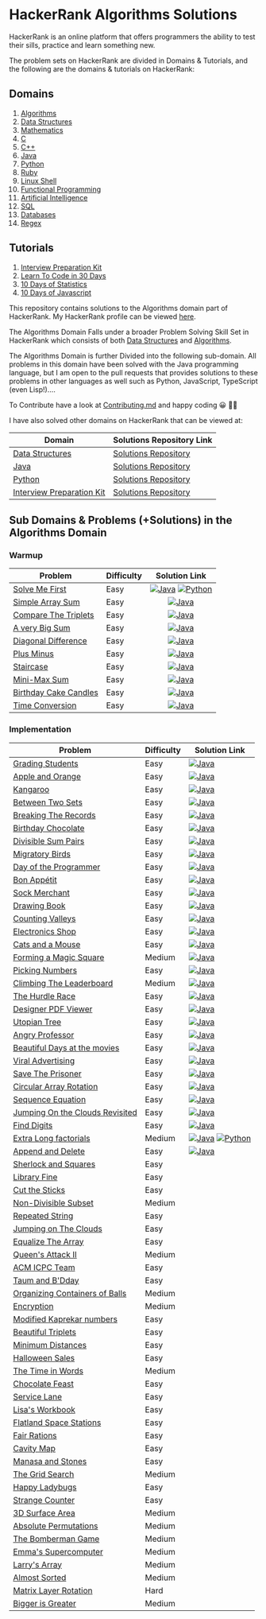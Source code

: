 # HackerRank Algorithms Solutions
HackerRank is an online platform that offers programmers the ability to test their
sills, practice and learn something new. 

The problem sets on HackerRank are divided in Domains & Tutorials, and the following are the domains & 
tutorials on HackerRank:

## Domains
1. [Algorithms](https://www.hackerrank.com/domains/algorithms)
2. [Data Structures](https://www.hackerrank.com/domains/data-structures)
3. [Mathematics](https://www.hackerrank.com/domains/mathematics) 
4. [C](https://www.hackerrank.com/domains/c)
5. [C++](https://www.hackerrank.com/domains/cpp)
6. [Java](https://www.hackerrank.com/domains/java)
7. [Python](https://www.hackerrank.com/domains/python)
8. [Ruby](https://www.hackerrank.com/domains/ruby)
9. [Linux Shell](https://www.hackerrank.com/domains/shell)
10. [Functional Programming](https://www.hackerrank.com/domains/fp)
11. [Artificial Intelligence](https://www.hackerrank.com/domains/ai)
12. [SQL](https://www.hackerrank.com/domains/sql)
13. [Databases](https://www.hackerrank.com/domains/databases)
14. [Regex](https://www.hackerrank.com/domains/regex)

## Tutorials
1. [Interview Preparation Kit](https://www.hackerrank.com/interview) 
2. [Learn To Code in 30 Days](https://www.hackerrank.com/domains/tutorials/30-days-of-code) 
3. [10 Days of Statistics](https://www.hackerrank.com/domains/tutorials/10-days-of-statistics)
4. [10 Days of Javascript](https://www.hackerrank.com/domains/tutorials/10-days-of-javascript) 

This repository contains solutions to the Algorithms domain part of HackerRank. My
HackerRank profile can be viewed [here](https://www.hackerrank.com/anishviewer).

The Algorithms Domain Falls under a broader Problem Solving Skill Set in HackerRank
which consists of both 
[Data Structures](https://www.hackerrank.com/domains/data-structures) 
and [Algorithms](https://www.hackerrank.com/domains/algorithms).

The Algorithms Domain is further Divided into the following sub-domain. All
problems in this domain have been solved with the Java programming language, but I am 
open to the pull requests that provides solutions to these problems in other languages
as well such as Python, JavaScript, TypeScript (even Lisp!)....

To Contribute have a look at 
[Contributing.md](https://github.com/anishLearnsToCode/hackerrank-algorithms/blob/master/Contributing.md) 
and happy coding 😀 🐱‍💻

I have also solved other domains on HackerRank that can be viewed at:

| Domain | Solutions Repository Link |
|--------|---------------------------|
| [Data Structures](https://www.hackerrank.com/domains/data-structures) | [Solutions Repository](https://github.com/anishLearnsToCode/hackerrank-data-structures) |
| [Java](https://www.hackerrank.com/domains/java) | [Solutions Repository](https://github.com/anishLearnsToCode/hackerrank-java) |
| [Python](https://www.hackerrank.com/domains/python) | [Solutions Repository](https://github.com/anishLearnsToCode/hackerrank-python) |
| [Interview Preparation Kit](https://www.hackerrank.com/interview) | [Solutions Repository](https://github.com/anishLearnsToCode/hackerrank-interview-preparation-kit) |

## Sub Domains & Problems (+Solutions) in the Algorithms Domain

### Warmup
| Problem | Difficulty | Solution Link |
|---------|------------|:-------------:|
| [Solve Me First](https://www.hackerrank.com/challenges/solve-me-first) | Easy | [![Java](https://img.icons8.com/color/40/000000/java-coffee-cup-logo.png)](https://github.com/anishLearnsToCode/hackerrank-algorithms/blob/master/src/warmup/SolveMeFirst.java) [![Python](https://img.icons8.com/color/35/000000/python.png)](https://github.com/anishLearnsToCode/hackerrank-algorithms/blob/master/python/warmup/solve-me-first.py) |
| [Simple Array Sum](https://www.hackerrank.com/challenges/simple-array-sum) | Easy | [![Java](https://img.icons8.com/color/40/000000/java-coffee-cup-logo.png)](https://github.com/anishLearnsToCode/hackerrank-algorithms/blob/master/src/warmup/SimpleArraySum.java) |
| [Compare The Triplets](https://www.hackerrank.com/challenges/compare-the-triplets) | Easy | [![Java](https://img.icons8.com/color/40/000000/java-coffee-cup-logo.png)](https://github.com/anishLearnsToCode/hackerrank-algorithms/blob/master/src/warmup/CompareTheTriplets.java) |
| [A very Big Sum](https://www.hackerrank.com/challenges/a-very-big-sum) | Easy | [![Java](https://img.icons8.com/color/40/000000/java-coffee-cup-logo.png)](https://github.com/anishLearnsToCode/hackerrank-algorithms/blob/master/src/warmup/AVeryBigSum.java) |
| [Diagonal Difference](https://www.hackerrank.com/challenges/diagonal-difference) | Easy | [![Java](https://img.icons8.com/color/40/000000/java-coffee-cup-logo.png)](https://github.com/anishLearnsToCode/hackerrank-algorithms/blob/master/src/warmup/DiagonalDifference.java) |
| [Plus Minus](https://www.hackerrank.com/challenges/plus-minus) | Easy | [![Java](https://img.icons8.com/color/40/000000/java-coffee-cup-logo.png)](https://github.com/anishLearnsToCode/hackerrank-algorithms/blob/master/src/warmup/PlusMinus.java) |
| [Staircase](https://www.hackerrank.com/challenges/staircase) | Easy | [![Java](https://img.icons8.com/color/40/000000/java-coffee-cup-logo.png)](https://github.com/anishLearnsToCode/hackerrank-algorithms/blob/master/src/warmup/Staircase.java) |
| [Mini-Max Sum](https://www.hackerrank.com/challenges/mini-max-sum) | Easy | [![Java](https://img.icons8.com/color/40/000000/java-coffee-cup-logo.png)](https://github.com/anishLearnsToCode/hackerrank-algorithms/blob/master/src/warmup/MinMaxSum.java) |
| [Birthday Cake Candles](https://www.hackerrank.com/challenges/birthday-cake-candles) | Easy | [![Java](https://img.icons8.com/color/40/000000/java-coffee-cup-logo.png)](https://github.com/anishLearnsToCode/hackerrank-algorithms/blob/master/src/warmup/BirthdayCakeCandles.java) |
| [Time Conversion](https://www.hackerrank.com/challenges/time-conversion) | Easy | [![Java](https://img.icons8.com/color/40/000000/java-coffee-cup-logo.png)](https://github.com/anishLearnsToCode/hackerrank-algorithms/blob/master/src/warmup/TimeConversion.java) |


### Implementation
| Problem | Difficulty | Solution Link |
|---------|------------|---------------|
| [Grading Students](https://www.hackerrank.com/challenges/grading) | Easy | [![Java](https://img.icons8.com/color/40/000000/java-coffee-cup-logo.png)](https://github.com/anishLearnsToCode/hackerrank-algorithms/blob/master/src/implimentation/GradingStudents.java) |
| [Apple and Orange](https://www.hackerrank.com/challenges/apple-and-orange) | Easy | [![Java](https://img.icons8.com/color/40/000000/java-coffee-cup-logo.png)](https://github.com/anishLearnsToCode/hackerrank-algorithms/blob/master/src/implimentation/AppleAndOrange.java) |
| [Kangaroo](https://www.hackerrank.com/challenges/kangaroo) | Easy | [![Java](https://img.icons8.com/color/40/000000/java-coffee-cup-logo.png)](https://github.com/anishLearnsToCode/hackerrank-algorithms/blob/master/src/implimentation/Kangaroo.java) |
| [Between Two Sets](https://www.hackerrank.com/challenges/between-two-sets) | Easy | [![Java](https://img.icons8.com/color/40/000000/java-coffee-cup-logo.png)](https://github.com/anishLearnsToCode/hackerrank-algorithms/blob/master/src/implimentation/BetweenTwoSets.java) |
| [Breaking The Records](https://www.hackerrank.com/challenges/breaking-best-and-worst-records) | Easy | [![Java](https://img.icons8.com/color/40/000000/java-coffee-cup-logo.png)](https://github.com/anishLearnsToCode/hackerrank-algorithms/blob/master/src/implimentation/BreakingTheRecords.java) |
| [Birthday Chocolate](https://www.hackerrank.com/challenges/the-birthday-bar) | Easy | [![Java](https://img.icons8.com/color/40/000000/java-coffee-cup-logo.png)](https://github.com/anishLearnsToCode/hackerrank-algorithms/blob/master/src/implimentation/BirthdayChocolate.java) |
| [Divisible Sum Pairs](https://www.hackerrank.com/challenges/divisible-sum-pairs) | Easy | [![Java](https://img.icons8.com/color/40/000000/java-coffee-cup-logo.png)](https://github.com/anishLearnsToCode/hackerrank-algorithms/blob/master/src/implimentation/DivisibleSumPairs.java) |
| [Migratory Birds](https://www.hackerrank.com/challenges/migratory-birds) | Easy | [![Java](https://img.icons8.com/color/40/000000/java-coffee-cup-logo.png)](https://github.com/anishLearnsToCode/hackerrank-algorithms/blob/master/src/implimentation/MigratoryBirds.java) |
| [Day of the Programmer](https://www.hackerrank.com/challenges/day-of-the-programmer) | Easy | [![Java](https://img.icons8.com/color/40/000000/java-coffee-cup-logo.png)](https://github.com/anishLearnsToCode/hackerrank-algorithms/blob/master/src/implimentation/DayOfTheProgrammer.java) |
| [Bon Appétit](https://www.hackerrank.com/challenges/bon-appetit) | Easy | [![Java](https://img.icons8.com/color/40/000000/java-coffee-cup-logo.png)](https://github.com/anishLearnsToCode/hackerrank-algorithms/blob/master/src/implimentation/BonAppetit.java) |
| [Sock Merchant](https://www.hackerrank.com/challenges/sock-merchant) | Easy | [![Java](https://img.icons8.com/color/40/000000/java-coffee-cup-logo.png)](https://github.com/anishLearnsToCode/hackerrank-algorithms/blob/master/src/implimentation/SockMerchant.java) |
| [Drawing Book](https://www.hackerrank.com/challenges/drawing-book) | Easy | [![Java](https://img.icons8.com/color/40/000000/java-coffee-cup-logo.png)](https://github.com/anishLearnsToCode/hackerrank-algorithms/blob/master/src/implimentation/DrawingBook.java) |
| [Counting Valleys](https://www.hackerrank.com/challenges/counting-valleys) | Easy | [![Java](https://img.icons8.com/color/40/000000/java-coffee-cup-logo.png)](https://github.com/anishLearnsToCode/hackerrank-algorithms/blob/master/src/implimentation/CountingValleys.java) |
| [Electronics Shop](https://www.hackerrank.com/challenges/electronics-shop) | Easy | [![Java](https://img.icons8.com/color/40/000000/java-coffee-cup-logo.png)](https://github.com/anishLearnsToCode/hackerrank-algorithms/blob/master/src/implimentation/ElectronicsShop.java) |
| [Cats and a Mouse](https://www.hackerrank.com/challenges/cats-and-a-mouse) | Easy | [![Java](https://img.icons8.com/color/40/000000/java-coffee-cup-logo.png)](https://github.com/anishLearnsToCode/hackerrank-algorithms/blob/master/src/implimentation/CatAndMouse.java) |
| [Forming a Magic Square](https://www.hackerrank.com/challenges/magic-square-forming) | Medium | [![Java](https://img.icons8.com/color/40/000000/java-coffee-cup-logo.png)](https://github.com/anishLearnsToCode/hackerrank-algorithms/blob/master/src/implimentation/FormingAMagicSquare.java) |
| [Picking Numbers](https://www.hackerrank.com/challenges/picking-numbers) | Easy | [![Java](https://img.icons8.com/color/40/000000/java-coffee-cup-logo.png)](https://github.com/anishLearnsToCode/hackerrank-algorithms/blob/master/src/implimentation/PickingNumbers.java) |
| [Climbing The Leaderboard](https://www.hackerrank.com/challenges/climbing-the-leaderboard) | Medium | [![Java](https://img.icons8.com/color/40/000000/java-coffee-cup-logo.png)](https://github.com/anishLearnsToCode/hackerrank-algorithms/blob/master/src/implimentation/ClimbingTheLeaderboard.java) |
| [The Hurdle Race](https://www.hackerrank.com/challenges/the-hurdle-race) | Easy |  [![Java](https://img.icons8.com/color/40/000000/java-coffee-cup-logo.png)](https://github.com/anishLearnsToCode/hackerrank-algorithms/blob/master/src/implimentation/TheHurdleRace.java) |
| [Designer PDF Viewer](https://www.hackerrank.com/challenges/designer-pdf-viewer) | Easy | [![Java](https://img.icons8.com/color/40/000000/java-coffee-cup-logo.png)](https://github.com/anishLearnsToCode/hackerrank-algorithms/blob/master/src/implimentation/DesignerPdfViewer.java) |
| [Utopian Tree](https://www.hackerrank.com/challenges/utopian-tree) | Easy | [![Java](https://img.icons8.com/color/40/000000/java-coffee-cup-logo.png)](https://github.com/anishLearnsToCode/hackerrank-algorithms/blob/master/src/implimentation/UtopianTree.java) |
| [Angry Professor](https://www.hackerrank.com/challenges/angry-professor) | Easy | [![Java](https://img.icons8.com/color/40/000000/java-coffee-cup-logo.png)](https://github.com/anishLearnsToCode/hackerrank-algorithms/blob/master/src/implimentation/AngryProfessor.java) |
| [Beautiful Days at the movies](https://www.hackerrank.com/challenges/beautiful-days-at-the-movies) | Easy | [![Java](https://img.icons8.com/color/40/000000/java-coffee-cup-logo.png)](https://github.com/anishLearnsToCode/hackerrank-algorithms/blob/master/src/implimentation/BeautifulDaysAtTheMovies.java) |
| [Viral Advertising](https://www.hackerrank.com/challenges/strange-advertising) | Easy | [![Java](https://img.icons8.com/color/40/000000/java-coffee-cup-logo.png)](https://github.com/anishLearnsToCode/hackerrank-algorithms/blob/master/src/implimentation/ViralAdvertising.java) |
| [Save The Prisoner](https://www.hackerrank.com/challenges/save-the-prisoner) | Easy | [![Java](https://img.icons8.com/color/40/000000/java-coffee-cup-logo.png)](https://github.com/anishLearnsToCode/hackerrank-algorithms/blob/master/src/implimentation/SaveThePrisoner.java) |
| [Circular Array Rotation](https://www.hackerrank.com/challenges/circular-array-rotation) | Easy | [![Java](https://img.icons8.com/color/40/000000/java-coffee-cup-logo.png)](https://github.com/anishLearnsToCode/hackerrank-algorithms/blob/master/src/implimentation/CircularArrayRotation.java) |
| [Sequence Equation](https://www.hackerrank.com/challenges/permutation-equation) | Easy | [![Java](https://img.icons8.com/color/40/000000/java-coffee-cup-logo.png)](https://github.com/anishLearnsToCode/hackerrank-algorithms/blob/master/src/implimentation/SequenceEquation.java) |
| [Jumping On the Clouds Revisited](https://www.hackerrank.com/challenges/jumping-on-the-clouds-revisited) | Easy | [![Java](https://img.icons8.com/color/40/000000/java-coffee-cup-logo.png)](https://github.com/anishLearnsToCode/hackerrank-algorithms/blob/master/src/implimentation/JumpingOnTheCloudsRevisited.java) |
| [Find Digits](https://www.hackerrank.com/challenges/find-digits/problem) | Easy | [![Java](https://img.icons8.com/color/40/000000/java-coffee-cup-logo.png)](https://github.com/anishLearnsToCode/hackerrank-algorithms/blob/master/src/implimentation/FindDigits.java) |
| [Extra Long factorials](https://www.hackerrank.com/challenges/extra-long-factorials) | Medium | [![Java](https://img.icons8.com/color/40/000000/java-coffee-cup-logo.png)](https://github.com/anishLearnsToCode/hackerrank-algorithms/blob/master/src/implimentation/ExtraLongFactorials.java) [![Python](https://img.icons8.com/color/35/000000/python.png)](https://github.com/anishLearnsToCode/hackerrank-algorithms/blob/master/python/implimentation/extra-long-factorials.py) |
| [Append and Delete](https://www.hackerrank.com/challenges/append-and-delete) | Easy | [![Java](https://img.icons8.com/color/40/000000/java-coffee-cup-logo.png)](https://github.com/anishLearnsToCode/hackerrank-algorithms/blob/master/src/implimentation/AppendAndDelete.java) |
| [Sherlock and Squares](https://www.hackerrank.com/challenges/sherlock-and-squares) | Easy | |
| [Library Fine](https://www.hackerrank.com/challenges/library-fine) | Easy | |
| [Cut the Sticks](https://www.hackerrank.com/challenges/cut-the-sticks) | Easy | |
| [Non-Divisible Subset](https://www.hackerrank.com/challenges/non-divisible-subset) | Medium | |
| [Repeated String](https://www.hackerrank.com/challenges/repeated-string) | Easy | |
| [Jumping on The Clouds](https://www.hackerrank.com/challenges/jumping-on-the-clouds) | Easy | |
| [Equalize The Array](https://www.hackerrank.com/challenges/equality-in-a-array) | Easy | |
| [Queen's Attack II](https://www.hackerrank.com/challenges/queens-attack-2) | Medium | |
| [ACM ICPC Team](https://www.hackerrank.com/challenges/acm-icpc-team) | Easy | |
| [Taum and B'Dday](https://www.hackerrank.com/challenges/taum-and-bday) | Easy | |
| [Organizing Containers of Balls](https://www.hackerrank.com/challenges/organizing-containers-of-balls) | Medium | |
| [Encryption](https://www.hackerrank.com/challenges/encryption) | Medium | |
| [Modified Kaprekar numbers](https://www.hackerrank.com/challenges/kaprekar-numbers) | Easy | |
| [Beautiful Triplets](https://www.hackerrank.com/challenges/beautiful-triplets) | Easy | |
| [Minimum Distances](https://www.hackerrank.com/challenges/minimum-distances) | Easy | |
| [Halloween Sales](https://www.hackerrank.com/challenges/halloween-sale) | Easy | |
| [The Time in Words](https://www.hackerrank.com/challenges/the-time-in-words) | Medium | |
| [Chocolate Feast](https://www.hackerrank.com/challenges/chocolate-feast) | Easy | |
| [Service Lane](https://www.hackerrank.com/challenges/service-lane) | Easy | |
| [Lisa's Workbook](https://www.hackerrank.com/challenges/lisa-workbook) | Easy | |
| [Flatland Space Stations](https://www.hackerrank.com/challenges/flatland-space-stations) | Easy | |
| [Fair Rations](https://www.hackerrank.com/challenges/fair-rations) | Easy | |
| [Cavity Map](https://www.hackerrank.com/challenges/cavity-map) | Easy | |
| [Manasa and Stones](https://www.hackerrank.com/challenges/manasa-and-stones) | Easy | |
| [The Grid Search](https://www.hackerrank.com/challenges/the-grid-search) | Medium | |
| [Happy Ladybugs](https://www.hackerrank.com/challenges/happy-ladybugs) | Easy | |
| [Strange Counter](https://www.hackerrank.com/challenges/strange-code) | Easy | |
| [3D Surface Area](https://www.hackerrank.com/challenges/3d-surface-area) | Medium | |
| [Absolute Permutations](https://www.hackerrank.com/challenges/absolute-permutation) | Medium | |
| [The Bomberman Game](https://www.hackerrank.com/challenges/bomber-man) | Medium | |
| [Emma's Supercomputer](https://www.hackerrank.com/challenges/two-pluses) | Medium | |
| [Larry's Array](https://www.hackerrank.com/challenges/larrys-array) | Medium | |
| [Almost Sorted](https://www.hackerrank.com/challenges/almost-sorted) | Medium | |
| [Matrix Layer Rotation](https://www.hackerrank.com/challenges/matrix-rotation-algo) | Hard | |
| [Bigger is Greater](https://www.hackerrank.com/challenges/bigger-is-greater) | Medium | |sol